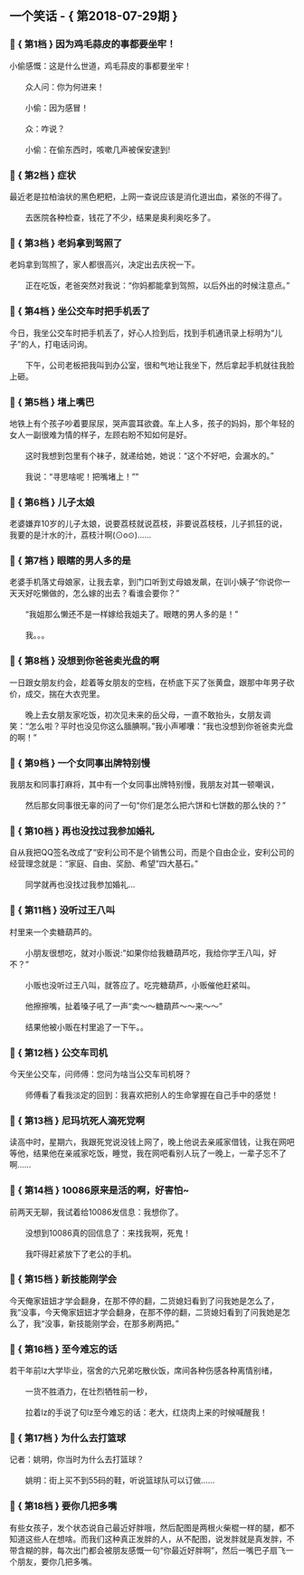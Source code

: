 ## 一个笑话 - { 第2018-07-29期 }
</hr>

### :jack_o_lantern: { 第1档 } 因为鸡毛蒜皮的事都要坐牢！
小偷感慨：这是什么世道，鸡毛蒜皮的事都要坐牢！<br/><br/>　　众人问：你为何进来！<br/><br/>　　小偷：因为感冒！<br/><br/>　　众：咋说？<br/><br/>　　小偷：在偷东西时，咳嗽几声被保安逮到!


### :jack_o_lantern: { 第2档 } 症状
最近老是拉柏油状的黑色粑粑，上网一查说应该是消化道出血，紧张的不得了。<br/><br/>　　去医院各种检查，钱花了不少，结果是奥利奥吃多了。


### :jack_o_lantern: { 第3档 } 老妈拿到驾照了
老妈拿到驾照了，家人都很高兴，决定出去庆祝一下。<br/><br/>　　正在吃饭，老爸突然对我说：“你妈都能拿到驾照，以后外出的时候注意点。”


### :jack_o_lantern: { 第4档 } 坐公交车时把手机丢了
今日，我坐公交车时把手机丢了，好心人捡到后，找到手机通讯录上标明为“儿子”的人，打电话问询。<br/><br/>　　下午，公司老板把我叫到办公室，很和气地让我坐下，然后拿起手机就往我脸上砸。


### :jack_o_lantern: { 第5档 } 堵上嘴巴
地铁上有个孩子吵着要尿尿，哭声震耳欲聋。车上人多，孩子的妈妈，那个年轻的女人一副很难为情的样子，左顾右盼不知如何是好。<br/><br/>　　这时我想到包里有个袜子，就递给她，她说：“这个不好吧，会漏水的。”<br/><br/>　　我说：“寻思啥呢！把嘴堵上！””


### :jack_o_lantern: { 第6档 } 儿子太娘
老婆嫌弃10岁的儿子太娘，说要荔枝就说荔枝，非要说荔枝枝，儿子抓狂的说，我要的是汁水的汁，荔枝汁啊(⊙o⊙)……


### :jack_o_lantern: { 第7档 } 眼瞎的男人多的是
老婆手机落丈母娘家，让我去拿，到门口听到丈母娘发飙，在训小姨子“你说你一天天好吃懒做的，怎么嫁的出去？看谁会要你？”<br/><br/>　　“我姐那么懒还不是一样嫁给我姐夫了。眼瞎的男人多的是！”<br/><br/>　　我。。。


### :jack_o_lantern: { 第8档 } 没想到你爸爸卖光盘的啊
一日跟女朋友约会，趁着等女朋友的空档，在桥底下买了张黄盘，跟那中年男子砍价，成交，揣在大衣兜里。<br/><br/>　　晚上去女朋友家吃饭，初次见未来的岳父母，一直不敢抬头，女朋友调笑：“怎么啦？平时也没见你这么腼腆啊。”我小声嘟囔：“我也没想到你爸爸卖光盘的啊！”


### :jack_o_lantern: { 第9档 } 一个女同事出牌特别慢
我朋友和同事打麻将，其中有一个女同事出牌特别慢，我朋友对其一顿嘲讽，<br/><br/>　　然后那女同事很无辜的问了一句“你们是怎么把六饼和七饼数的那么快的？”


### :jack_o_lantern: { 第10档 } 再也没找过我参加婚礼
自从我把QQ签名改成了“安利公司不是个销售公司，而是个自由企业，安利公司的经营理念就是：“家庭、自由、奖励、希望”四大基石。”<br/><br/>　　同学就再也没找过我参加婚礼...


### :jack_o_lantern: { 第11档 } 没听过王八叫
村里来一个卖糖葫芦的。<br/><br/>　　小朋友很想吃，就对小贩说:”如果你给我糖葫芦吃，我给你学王八叫，好不？”<br/><br/>　　小贩也没听过王八叫，就答应了。吃完糖葫芦，小贩催他赶紧叫。<br/><br/>　　他擦擦嘴，扯着嗓子吼了一声“卖～～糖葫芦～～来～～”<br/><br/>　　结果他被小贩在村里追了一下午。。


### :jack_o_lantern: { 第12档 } 公交车司机
今天坐公交车，问师傅：您问为啥当公交车司机呀？<br/><br/>　　师傅看了看我淡定的回到：我喜欢把别人的生命掌握在自己手中的感觉！


### :jack_o_lantern: { 第13档 } 尼玛坑死人滴死党啊
读高中时，星期六，我跟死党说没钱上网了，晚上他说去亲戚家借钱，让我在网吧等他，结果他在亲戚家吃饭，睡觉，我在网吧看别人玩了一晚上，一辈子忘不了啊……


### :jack_o_lantern: { 第14档 } 10086原来是活的啊，好害怕~
前两天无聊，我试着给10086发信息：我想你了。<br/><br/>　　没想到10086真的回信息了：来找我啊，死鬼！<br/><br/>　　我吓得赶紧放下了老公的手机。


### :jack_o_lantern: { 第15档 } 新技能刚学会
今天俺家妞妞才学会翻身，在那不停的翻，二货媳妇看到了问我她是怎么了，我“没事，今天俺家妞妞才学会翻身，在那不停的翻，二货媳妇看到了问我她是怎么了，我“没事，新技能刚学会，在那多刷两把。”


### :jack_o_lantern: { 第16档 } 至今难忘的话
若干年前lz大学毕业，宿舍的六兄弟吃散伙饭，席间各种伤感各种离情别绪，<br/><br/>　　一货不胜酒力，在壮烈牺牲前一秒，<br/><br/>　　拉着lz的手说了句lz至今难忘的话：老大，红烧肉上来的时候喊醒我！


### :jack_o_lantern: { 第17档 } 为什么去打篮球
记者：姚明，你当时为什么去打篮球？<br/><br/>　　姚明：街上买不到55码的鞋，听说篮球队可以订做……


### :jack_o_lantern: { 第18档 } 要你几把多嘴
有些女孩子，发个状态说自己最近好胖哦，然后配图是两根火柴棍一样的腿，都不知道这些人在想啥。而我们这种真正发胖的人，从不配图，说发胖就是真发胖，不带含糊的胖，每次出门都会被朋友感慨一句“你最近好胖啊”，然后一嘴巴子扇飞一个朋友，要你几把多嘴。

